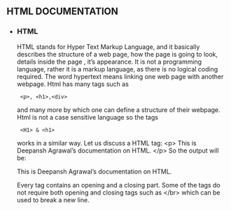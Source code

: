 ## HTML DOCUMENTATION

  - ### HTML
    
    HTML stands for Hyper Text Markup Language, and it basically
    describes the structure of a web page, how the page is going to
    look, details inside the page , it’s appearance. It is not a
    programming language, rather it is a markup language, as there is no
    logical coding required. The word hypertext means linking one web
    page with another webpage. Html has many tags such as
    
    ``` 
     <p>, <h1>,<div>
    ```
    
    and many more by which one can define a structure of their webpage.
    Html is not a case sensitive language so the tags
    
    ``` 
     <H1> & <h1> 
    ```
    
    works in a similar way. Let us discuss a HTML tag: \<p\> This is
    Deepansh Agrawal’s documentation on HTML. \</p\> So the output will
    be:
    
    This is Deepansh Agrawal’s documentation on HTML.
    
    Every tag contains an opening and a closing part. Some of the tags
    do not require both opening and closing tags such as \</br\> which
    can be used to break a new line.
